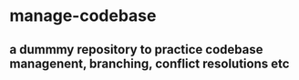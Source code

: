 # manage-codebase

## a dummmy repository to practice codebase managenent, branching, conflict resolutions etc
